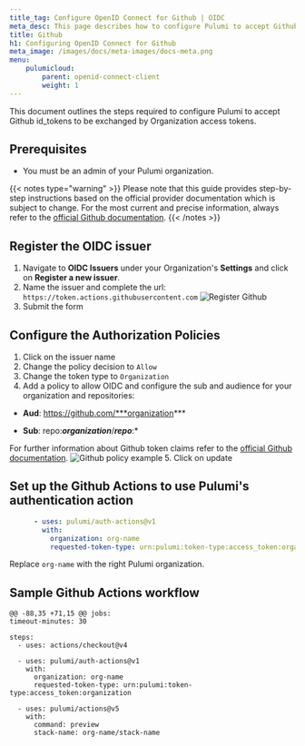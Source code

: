 ```yaml
---
title_tag: Configure OpenID Connect for Github | OIDC
meta_desc: This page describes how to configure Pulumi to accept Github OIDC tokens
title: Github
h1: Configuring OpenID Connect for Github
meta_image: /images/docs/meta-images/docs-meta.png
menu:
    pulumicloud:
        parent: openid-connect-client
        weight: 1
---
```


This document outlines the steps required to configure Pulumi to accept Github id_tokens to be exchanged by Organization access tokens.

## Prerequisites

* You must be an admin of your Pulumi organization.

{{< notes type="warning" >}}
Please note that this guide provides step-by-step instructions based on the official provider documentation which is subject to change. For the most current and precise information, always refer to the [official Github documentation](https://docs.github.com/en/actions/deployment/security-hardening-your-deployments/about-security-hardening-with-openid-connect).
{{< /notes >}}

## Register the OIDC issuer

1. Navigate to **OIDC Issuers** under your Organization's **Settings** and click on **Register a new issuer**.
1. Name the issuer and complete the url: `https://token.actions.githubusercontent.com`
   ![Register Github](../register-github.png)
1. Submit the form

## Configure the Authorization Policies

1. Click on the issuer name
2. Change the policy decision to `Allow`
3. Change the token type to `Organization`
4. Add a policy to allow OIDC and configure the sub and audience for your organization and repositories:

<!-- markdownlint-disable no-bare-urls -->
* **Aud**: https://github.com/***organization***

* **Sub**: repo:***organization***/***repo***:*
<!-- markdownlint-enable no-bare-urls -->
For further information about Github token claims refer to the [official Github documentation](https://docs.github.com/en/actions/deployment/security-hardening-your-deployments/about-security-hardening-with-openid-connect#understanding-the-oidc-token).
   ![Github policy example](../github-policies.png)
5. Click on update

## Set up the Github Actions to use Pulumi's authentication action

```yaml
      - uses: pulumi/auth-actions@v1
        with:
          organization: org-name
          requested-token-type: urn:pulumi:token-type:access_token:organization
```

Replace `org-name` with the right Pulumi organization.

## Sample Github Actions workflow

	@@ -88,35 +71,15 @@ jobs:
    timeout-minutes: 30

    steps:
      - uses: actions/checkout@v4

      - uses: pulumi/auth-actions@v1
        with:
          organization: org-name
          requested-token-type: urn:pulumi:token-type:access_token:organization

      - uses: pulumi/actions@v5
        with:
          command: preview
          stack-name: org-name/stack-name
```
